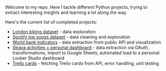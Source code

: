 Welcome to my repo. Here I tackle different Python projects, trying to extract interesting insights and learning a lot along the way.

Here's the current list of completed projects:
- [London biking dataset](https://github.com/piotr-malek/my_python_projects/blob/main/London_biking.ipynb) - data exploration
- [Spotify top songs dataset](https://github.com/piotr-malek/my_python_projects/blob/main/spotify_songs.ipynb) - data cleaning and exploration
- [World bank indicators](https://github.com/piotr-malek/my_python_projects/blob/main/world_bank_data.ipynb) - data extraction from public API and visualization
- [Strava activities + personal dashboard](https://github.com/piotr-malek/my_python_projects/blob/main/strava_activities.ipynb) - data extraction via OAuth, transformations, import to Google Sheets, automated load to a personal Looker Studio dashboard
- [Trello cards](https://github.com/piotr-malek/my_python_projects/tree/main/Trello) - fetching Trello cards from API, error handling, unit testing

